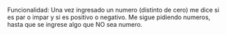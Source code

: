 Funcionalidad: Una vez ingresado un numero (distinto de cero) me dice
si es par o impar y si es positivo o negativo. Me sigue pidiendo numeros, hasta que
se ingrese algo que NO sea numero.
